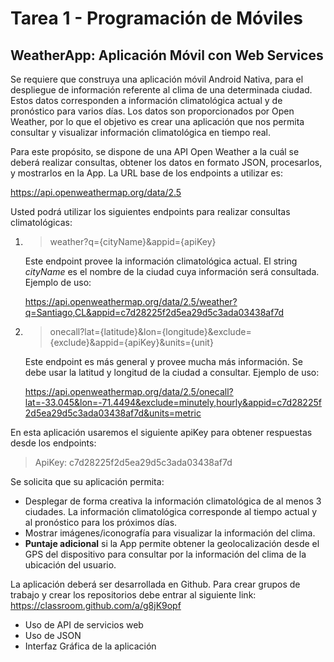 #  Tarea 1 - Programación de Móviles

## WeatherApp: Aplicación Móvil con Web Services
Se requiere que construya una aplicación móvil Android Nativa, para el despliegue de información referente al clima de una determinada ciudad. Estos datos corresponden a información climatológica actual y de pronóstico para varios días. Los datos son proporcionados por Open Weather, por lo que el objetivo es crear una aplicación que nos permita consultar y visualizar información climatológica en tiempo real.

Para este propósito, se dispone de una API Open Weather a la cuál se deberá realizar consultas, obtener los datos en formato JSON, procesarlos, y mostrarlos en la App. La URL base de los endpoints a utilizar es:

<https://api.openweathermap.org/data/2.5>

Usted podrá utilizar los siguientes endpoints para realizar consultas climatológicas:

1. > weather?q={cityName}&appid={apiKey}

    Este endpoint provee la información climatológica actual. El string *cityName* es el nombre de la ciudad cuya información será consultada.
    Ejemplo de uso:

    <https://api.openweathermap.org/data/2.5/weather?q=Santiago,CL&appid=c7d28225f2d5ea29d5c3ada03438af7d>

2.  > onecall?lat={latitude}&lon={longitude}&exclude={exclude}&appid={apiKey}&units={unit}

    Este endpoint es más general y provee mucha más información. Se debe usar la latitud y longitud de la ciudad a consultar.
    Ejemplo de uso:

    <https://api.openweathermap.org/data/2.5/onecall?lat=-33.045&lon=-71.4494&exclude=minutely,hourly&appid=c7d28225f2d5ea29d5c3ada03438af7d&units=metric>

En esta aplicación usaremos el siguiente apiKey para obtener respuestas desde los endpoints:
> ApiKey: c7d28225f2d5ea29d5c3ada03438af7d


Se solicita que su aplicación permita:

- Desplegar de forma creativa la información climatológica de al menos 3 ciudades. La información climatológica corresponde al tiempo actual y al pronóstico para los próximos días.
- Mostrar imágenes/iconografía para visualizar la información del clima.
- **Puntaje adicional** si la App permite obtener la geolocalización desde el GPS del dispositivo para consultar por la información del clima de la ubicación del usuario.


La aplicación deberá ser desarrollada en Github. Para crear grupos de trabajo y crear los repositorios debe entrar al siguiente link: <https://classroom.github.com/a/g8jK9opf>


- Uso de API de servicios web
- Uso de JSON
- Interfaz Gráfica de la aplicación


